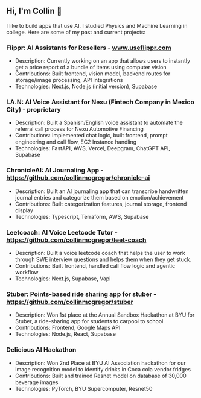 ## Hi, I'm Collin 👋 

I like to build apps that use AI. I studied Physics and Machine Learning in college. Here are some of my past and current projects:

### Flippr: AI Assistants for Resellers - www.useflippr.com
- Description: Currently working on an app that allows users to instantly get a price report of a bundle of items using computer vision
- Contributions: Built frontend, vision model, backend routes for storage/image processing, API integrations
- Technologies: Next.js, Node.js (initial version), Supabase

### I.A.N: AI Voice Assistant for Nexu (Fintech Company in Mexico City) - proprietary
- Description: Built a Spanish/English voice assistant to automate the referral call process for Nexu Automotive Financing
- Contributions: Implemented chat logic, built frontend, prompt engineering and call flow, EC2 Instance handling
- Technologies: FastAPI, AWS, Vercel, Deepgram, ChatGPT API, Supabase

### ChronicleAI: AI Journaling App - https://github.com/collinmcgregor/chronicle-ai
- Description: Built an AI journaling app that can transcribe handwritten journal entries and categorize them based on emotion/achievement
- Contributions: Built categorization features, journal storage, frontend display
- Technologies: Typescript, Terraform, AWS, Supabase

### Leetcoach: AI Voice Leetcode Tutor - https://github.com/collinmcgregor/leet-coach
- Description: Built a voice leetcode coach that helps the user to work through SWE interview questions and helps them when they get stuck.
- Contributions: Built frontend, handled call flow logic and agentic workflow
- Technologies: Next.js, Supabase, Vapi

### Stuber: Points-based ride sharing app for stuber - https://github.com/collinmcgregor/stuber
- Description: Won 1st place at the Annual Sandbox Hackathon at BYU for Stuber, a ride-sharing app for students to carpool to school
- Contributions: Frontend, Google Maps API
- Technologies: Node.js, React, Supabase

### Delicious AI Hackathon 
- Description: Won 2nd Place at BYU AI Association hackathon for our image recognition model to identify drinks in Coca cola vendor fridges
- Contributions: Built and trained Resnet model on database of 30,000 beverage images
- Technologies: PyTorch, BYU Supercomputer, Resnet50
<!--
**collinmcgregor/collinmcgregor** is a ✨ _special_ ✨ repository because its `README.md` (this file) appears on your GitHub profile.

Here are some ideas to get you started:

- 🔭 I’m currently working on ...
- 🌱 I’m currently learning ...
- 👯 I’m looking to collaborate on ...
- 🤔 I’m looking for help with ...
- 💬 Ask me about ...
- 📫 How to reach me: ...
- 😄 Pronouns: ...
- ⚡ Fun fact: ...
-->
